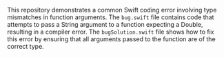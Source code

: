 This repository demonstrates a common Swift coding error involving type mismatches in function arguments. The `bug.swift` file contains code that attempts to pass a String argument to a function expecting a Double, resulting in a compiler error. The `bugSolution.swift` file shows how to fix this error by ensuring that all arguments passed to the function are of the correct type.